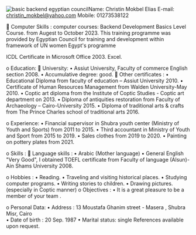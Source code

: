 ![basic backend egyptian council](https://github.com/christinMokbel/christinMokbel/assets/152090106/3de61a75-a5ca-4431-8812-271545fa1b25)Name:   Christin Mokbel Elias
E-mail: christin_mokbel@yahoo.com
Mobile: 01273538122

	Computer Skills :
 computer courses:
  Backend Development Basics Level Course.
  from Augest to October 2023.
  This training programme was provided by Egyptian Council for training and development
  within framework of UN women Egypt's programme

 ICDL Certificate in Microsoft Office 2003.
 Excel.


o	Education:
	   University:
•	Assiut University, Faculty of commerce English section 2008.
•	Accumulative degree: good.
	Other certificates :
•	Educational Diploma from faculty of education – Assiut University 2010.
•	Certificate of Human Resources Management from Walden University-May 2010.
•	Coptic art diploma from the Institute of Coptic Studies - Coptic art department on 2013.
•	Diploma of antiquities restoration from Faculty of Archaeology – Cairo-University 2015.
•	Diploma of traditional arts & crafts from The Prince Charles school of traditional arts 2016.

o	Experience:
•	Financial supervisor in Shubra youth center (Ministry of Youth and Sports) from 2011 to 2015.
•	Third accountant in Ministry of Youth and Sport from 2015 to 2019.
•	Sales clothes from 2019 to 2020.
•	Painting on pottery plates from 2021.

o	Skills :
	Language skills :
•	Arabic (Mother language)
•	General English "Very Good", I obtained TOEFL certificate from Faculty of language (Alsun)-Ain Shams University 2008.

o	Hobbies :
•	Reading.
•	Traveling and visiting historical places.
•	Studying computer programs.
•	Writing stories to children.
•	Drawing pictures. (especially in Coptic manner)
o	Objectives :
•	It is a great pleasure to be a member of your team .

o	Personal  Data:
•	Address             : 13 Moustafa Ghanim street - Masera , Shubra Misr, Cairo                   
•	Date of birth     : 20 Sep. 1987
•	Marital status: single
References available upon request.

